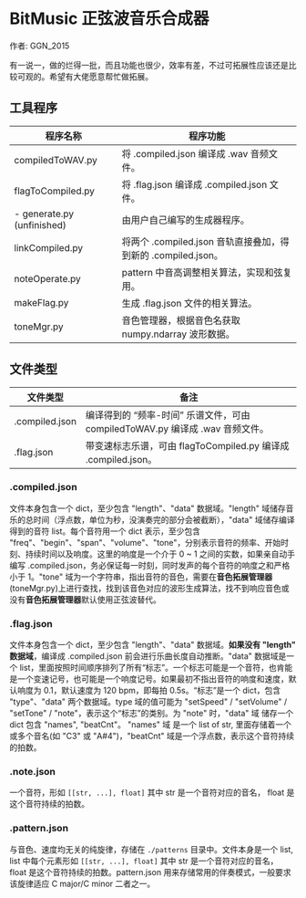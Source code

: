 # BitMusic 正弦波音乐合成器

作者: GGN_2015

有一说一，做的烂得一批，而且功能也很少，效率有差，不过可拓展性应该还是比较可观的。希望有大佬愿意帮忙做拓展。

## 工具程序

| 程序名称                   | 程序功能                                                     |
| -------------------------- | ------------------------------------------------------------ |
| compiledToWAV.py           | 将 .compiled.json 编译成 .wav 音频文件。                     |
| flagToCompiled.py          | 将 .flag.json 编译成 .compiled.json 文件。                   |
| - generate.py (unfinished) | 由用户自己编写的生成器程序。                                 |
| linkCompiled.py            | 将两个 .compiled.json 音轨直接叠加，得到新的 .compiled.json。 |
| noteOperate.py             | pattern 中音高调整相关算法，实现和弦复用。                   |
| makeFlag.py                | 生成 .flag.json 文件的相关算法。                             |
| toneMgr.py                 | 音色管理器，根据音色名获取 numpy.ndarray 波形数据。          |

## 文件类型

| 文件类型       | 备注                                                         |
| -------------- | ------------------------------------------------------------ |
| .compiled.json | 编译得到的 “频率-时间” 乐谱文件，可由 compiledToWAV.py 编译成 .wav 音频文件。 |
| .flag.json     | 带变速标志乐谱，可由 flagToCompiled.py 编译成 .compiled.json。 |

### .compiled.json

文件本身包含一个 dict，至少包含 "length"、"data" 数据域。"length" 域储存音乐的总时间（浮点数，单位为秒，没演奏完的部分会被截断），"data" 域储存编译得到的音符 list。每个音符用一个 dict 表示，至少包含 "freq"、"begin"、"span"、"volume"、"tone"，分别表示音符的频率、开始时刻、持续时间以及响度。这里的响度是一个介于 0 ~ 1 之间的实数，如果亲自动手编写 .compiled.json，务必保证每一时刻，同时发声的每个音符的响度之和严格小于 1。"tone" 域为一个字符串，指出音符的音色，需要在**音色拓展管理器**(toneMgr.py)上进行查找，找到该音色对应的波形生成算法，找不到响应音色或没有**音色拓展管理器**默认使用正弦波替代。

### .flag.json

文件本身包含一个 dict，至少包含 "length"、"data" 数据域。**如果没有 "length" 数据域**，编译成 .compiled.json 前会进行乐曲长度自动推断。"data" 数据域是一个 list，里面按照时间顺序排列了所有“标志”。一个标志可能是一个音符，也肯能是一个变速记号，也可能是一个响度记号。如果最初不指出音符的响度和速度，默认响度为 0.1，默认速度为 120 bpm，即每拍 0.5s。“标志”是一个 dict，包含 "type"、"data" 两个数据域。type 域的值可能为 "setSpeed" / "setVolume" / "setTone" / "note"，表示这个“标志”的类别。为 "note" 时，"data" 域 储存一个 dict 包含 "names", "beatCnt"。 "names" 域 是一个 list of str, 里面存储着一个或多个音名(如 "C3" 或 "A#4")，"beatCnt" 域是一个浮点数，表示这个音符持续的拍数。

### .note.json

一个音符，形如 ``[[str, ...], float]`` 其中 str 是一个音符对应的音名， float 是这个音符持续的拍数。

### .pattern.json

与音色、速度均无关的纯旋律，存储在 ``./patterns`` 目录中。文件本身是一个 list, list 中每个元素形如 ``[[str, ...], float]`` 其中 str 是一个音符对应的音名， float 是这个音符持续的拍数。pattern.json 用来存储常用的伴奏模式，一般要求该旋律适应 C major/C minor 二者之一。



